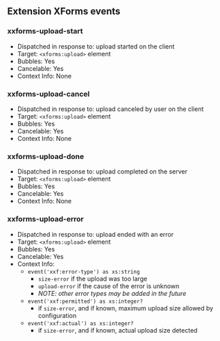 ## Extension XForms events

### xxforms-upload-start

- Dispatched in response to: upload started on the client
- Target: `<xforms:upload>` element
- Bubbles: Yes
- Cancelable: Yes
- Context Info: None

### xxforms-upload-cancel

- Dispatched in response to: upload canceled by user on the client
- Target: `<xforms:upload>` element
- Bubbles: Yes
- Cancelable: Yes
- Context Info: None

### xxforms-upload-done

- Dispatched in response to: upload completed on the server
- Target: `<xforms:upload>` element
- Bubbles: Yes
- Cancelable: Yes
- Context Info: None

### xxforms-upload-error

- Dispatched in response to: upload ended with an error
- Target: `<xforms:upload>` element
- Bubbles: Yes
- Cancelable: Yes
- Context Info:
    - `event('xxf:error-type') as xs:string`
        - `size-error` if the upload was too large
        - `upload-error` if the cause of the error is unknown
        - *NOTE: other error types may be added in the future*
    - `event('xxf:permitted') as xs:integer?`
        - if `size-error`, and if known, maximum upload size allowed by configuration
    - `event('xxf:actual') as xs:integer?`
        - if `size-error`, and if known, actual upload size detected
